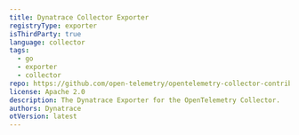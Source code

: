 ```yaml
---
title: Dynatrace Collector Exporter
registryType: exporter
isThirdParty: true
language: collector
tags:
  - go
  - exporter
  - collector
repo: https://github.com/open-telemetry/opentelemetry-collector-contrib/tree/main/exporter/dynatraceexporter
license: Apache 2.0
description: The Dynatrace Exporter for the OpenTelemetry Collector.
authors: Dynatrace
otVersion: latest
---
```

